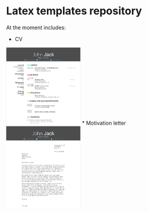 # Latex templates repository

At the moment includes: 
 * CV
 <img src="https://github.com/5uperpalo/Latex_templates/blob/master/cv_preview.PNG" alt="CV" width="200"/>
 * Motivation letter
 
 <img src="https://github.com/5uperpalo/Latex_templates/blob/master/cover_letter_preview.PNG" alt="Cover_letter" width="200"/>
